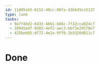 ```yaml
---
id: 11d05eb5-6152-49cc-80fa-d3b645cc5137
type: lane
tasks:
  - 9a7f4bd2-6433-4661-b86c-7f32cca024c7
  - 10945edf-9383-4ef2-aec3-bbf3e29570e7
  - 425beb85-df72-4e1a-9ff0-1b3320d011c7
---
```


# Done
